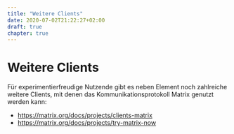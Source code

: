 ```yaml
---
title: "Weitere Clients"
date: 2020-07-02T21:22:27+02:00
draft: true
chapter: true
---
```


# Weitere Clients

Für experimentierfreudige Nutzende gibt es neben Element noch zahlreiche weitere Clients, mit denen das Kommunikationsprotokoll Matrix genutzt werden kann:

- https://matrix.org/docs/projects/clients-matrix
- https://matrix.org/docs/projects/try-matrix-now
